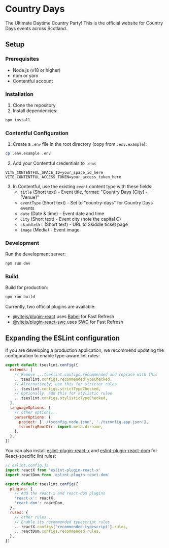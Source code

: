 # Country Days

The Ultimate Daytime Country Party! This is the official website for Country Days events across Scotland.

## Setup

### Prerequisites

- Node.js (v18 or higher)
- npm or yarn
- Contentful account

### Installation

1. Clone the repository
2. Install dependencies:
```bash
npm install
```

### Contentful Configuration

1. Create a `.env` file in the root directory (copy from `.env.example`):
```bash
cp .env.example .env
```

2. Add your Contentful credentials to `.env`:
```
VITE_CONTENTFUL_SPACE_ID=your_space_id_here
VITE_CONTENTFUL_ACCESS_TOKEN=your_access_token_here
```

3. In Contentful, use the existing `event` content type with these fields:
   - `title` (Short text) - Event title, format: "Country Days [City] - [Venue]"
   - `eventType` (Short text) - Set to "country-days" for Country Days events
   - `date` (Date & time) - Event date and time
   - `City` (Short text) - Event city (note the capital C)
   - `skiddleUrl` (Short text) - URL to Skiddle ticket page
   - `image` (Media) - Event image

### Development

Run the development server:
```bash
npm run dev
```

### Build

Build for production:
```bash
npm run build
```

Currently, two official plugins are available:

- [@vitejs/plugin-react](https://github.com/vitejs/vite-plugin-react/blob/main/packages/plugin-react) uses [Babel](https://babeljs.io/) for Fast Refresh
- [@vitejs/plugin-react-swc](https://github.com/vitejs/vite-plugin-react/blob/main/packages/plugin-react-swc) uses [SWC](https://swc.rs/) for Fast Refresh

## Expanding the ESLint configuration

If you are developing a production application, we recommend updating the configuration to enable type-aware lint rules:

```js
export default tseslint.config({
  extends: [
    // Remove ...tseslint.configs.recommended and replace with this
    ...tseslint.configs.recommendedTypeChecked,
    // Alternatively, use this for stricter rules
    ...tseslint.configs.strictTypeChecked,
    // Optionally, add this for stylistic rules
    ...tseslint.configs.stylisticTypeChecked,
  ],
  languageOptions: {
    // other options...
    parserOptions: {
      project: ['./tsconfig.node.json', './tsconfig.app.json'],
      tsconfigRootDir: import.meta.dirname,
    },
  },
})
```

You can also install [eslint-plugin-react-x](https://github.com/Rel1cx/eslint-react/tree/main/packages/plugins/eslint-plugin-react-x) and [eslint-plugin-react-dom](https://github.com/Rel1cx/eslint-react/tree/main/packages/plugins/eslint-plugin-react-dom) for React-specific lint rules:

```js
// eslint.config.js
import reactX from 'eslint-plugin-react-x'
import reactDom from 'eslint-plugin-react-dom'

export default tseslint.config({
  plugins: {
    // Add the react-x and react-dom plugins
    'react-x': reactX,
    'react-dom': reactDom,
  },
  rules: {
    // other rules...
    // Enable its recommended typescript rules
    ...reactX.configs['recommended-typescript'].rules,
    ...reactDom.configs.recommended.rules,
  },
})
```
